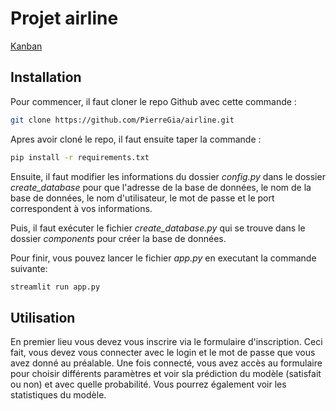 #  Projet airline


<a href=https://trello.com/invite/b/a3Owefoc/ATTIc0a5d38e0be81d7f220617fface7e416CA156689/application-plane> Kanban </a>


## Installation

Pour commencer, il faut cloner le repo Github avec cette commande : 


```sh
git clone https://github.com/PierreGia/airline.git
```

Apres avoir cloné le repo, il faut ensuite taper la commande :

```sh
pip install -r requirements.txt
```

Ensuite, il faut modifier les informations du dossier *config.py* dans le dossier *create_database* pour que l'adresse de la base de données, le nom de la base de données, le nom d'utilisateur, le mot de passe et le port correspondent à vos informations.

Puis, il faut exécuter le fichier *create_database.py* qui se trouve dans le dossier *components* pour créer la base de données.

Pour finir, vous pouvez lancer le fichier *app.py* en executant la commande suivante:

```py
streamlit run app.py
```

## Utilisation

En premier lieu vous devez vous inscrire via le formulaire d'inscription.
Ceci fait, vous devez vous connecter avec le login et le mot de passe que vous avez donné au préalable. 
Une fois connecté, vous avez accès au formulaire pour choisir différents paramètres et voir sla prédiction du modèle (satisfait ou non) et avec quelle probabilité.
Vous pourrez également voir les statistiques du modèle.

